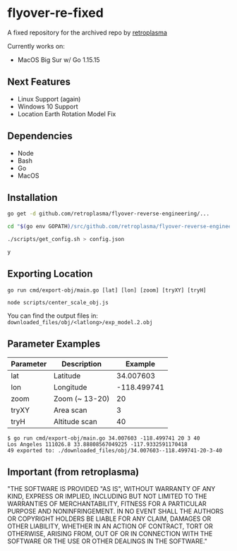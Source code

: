 # flyover-re-fixed

A fixed repository for the archived repo by [retroplasma](https://github.com/retroplasma/flyover-reverse-engineering)

Currently works on:

* MacOS Big Sur w/ Go 1.15.15

## Next Features

* Linux Support (again)
* Windows 10 Support
* Location Earth Rotation Model Fix

## Dependencies

* Node
* Bash
* Go
* MacOS

## Installation

```bash
go get -d github.com/retroplasma/flyover-reverse-engineering/...

cd "$(go env GOPATH)/src/github.com/retroplasma/flyover-reverse-engineering"

./scripts/get_config.sh > config.json

y
```

## Exporting Location

```
go run cmd/export-obj/main.go [lat] [lon] [zoom] [tryXY] [tryH]

node scripts/center_scale_obj.js
```

You can find the output files in: `downloaded_files/obj/<latlong>/exp_model.2.obj`

## Parameter Examples

Parameter |  Description     |  Example
----------|------------------|----------
lat       |  Latitude        |  34.007603
lon       |  Longitude       |  -118.499741
zoom      |  Zoom (~ 13-20)  |  20
tryXY     |  Area scan       |  3
tryH      |  Altitude scan   |  40

```
$ go run cmd/export-obj/main.go 34.007603 -118.499741 20 3 40
Los Angeles 111026.8 33.88808567049225 -117.9332591170418
49 exported to: ./downloaded_files/obj/34.007603--118.499741-20-3-40
```

## Important (from retroplasma)

"THE SOFTWARE IS PROVIDED "AS IS", WITHOUT WARRANTY OF ANY KIND, EXPRESS OR IMPLIED, INCLUDING BUT NOT LIMITED TO THE WARRANTIES OF MERCHANTABILITY, FITNESS FOR A PARTICULAR PURPOSE AND NONINFRINGEMENT. IN NO EVENT SHALL THE AUTHORS OR COPYRIGHT HOLDERS BE LIABLE FOR ANY CLAIM, DAMAGES OR OTHER LIABILITY, WHETHER IN AN ACTION OF CONTRACT, TORT OR OTHERWISE, ARISING FROM, OUT OF OR IN CONNECTION WITH THE SOFTWARE OR THE USE OR OTHER DEALINGS IN THE SOFTWARE."